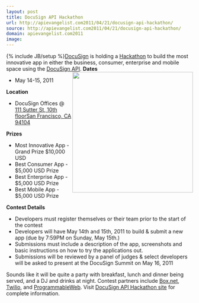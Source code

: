 ```yaml
---
layout: post
title: DocuSign API Hackathon
url: http://apievangelist.com2011/04/21/docusign-api-hackathon/
source: http://apievangelist.com2011/04/21/docusign-api-hackathon/
domain: apievangelist.com2011
image: 
---
```

{% include JB/setup %}<a title="DocuSign" href="http://www.docusign.com/">DocuSign</a> is holding a <a title="Hackathon" href="http://www.docusign.com/hackathon/">Hackathon</a> to build the most innovative app in either the business, consumer, enterprise and mobile space using the <a title="DocuSign API" href="http://www.docusign.com/developers-center/developers-center-overview">DocuSign API</a>.
<strong>Dates</strong><img src="http://kinlane-productions.s3.amazonaws.com/api-evangelist/DocuSign-Logo.jpg"  width="325" align="right" />
<ul>
     <li>May 14-15, 2011
     </li>
</ul><strong>Location</strong>
<ul>
     <li>DocuSign Offices @ <a title="111 Sutter St, 10th floor San Francisco, CA 94104" href="http://maps.google.com/maps?q=111+Sutter+St,+10th+floor+San+Francisco,+CA+94104&amp;um=1&amp;ie=UTF-8&amp;hq=&amp;hnear=111+Sutter+St,+San+Francisco,+CA+94104&amp;gl=us&amp;ei=DHqwTeGELc-ftwfEnIyLDA&amp;sa=X&amp;oi=geocode_result&amp;ct=title&amp;resnum=1&amp;ved=0CBUQ8gEwAA">111 Sutter St, 10th floorSan Francisco, CA 94104</a>
     </li>
</ul><strong>Prizes</strong>
<ul>
     <li>Most Innovative App - Grand Prize $10,000 USD
     </li>
     <li>Best Consumer App - $5,000 USD Prize
     </li>
     <li>Best Enterprise App - $5,000 USD Prize
     </li>
     <li>Best Mobile App - $5,000 USD Prize
     </li>
</ul><strong>Contest Details</strong>
<ul>
     <li>Developers must register themselves or their team prior to the start of the contest
     </li>
     <li>Developers will have May 14th and 15th, 2011 to build &amp; submit a new app (due by 7:59PM on Sunday, May 15th.)
     </li>
     <li>Submissions must include a description of the app, screenshots and basic instructions on how to try the applications out.
     </li>
     <li>Submissions will be reviewed by a panel of judges &amp; select developers will be asked to present at the DocuSign Summit on May 16, 2011
     </li>
</ul>Sounds like it will be quite a party with breakfast, lunch and dinner being served, and a DJ and drinks at night.
Contest partners include <a title="Box.net" href="http://www.box.net">Box.net</a>, <a title="Twilio" href="http://www.twilio.com">Twilio</a>, and <a title="ProgrammableWeb" href="http://www.programmableweb.com">ProgrammableWeb</a>. Visit <a title="DocuSign API Hackathon Site" href="http://www.docusign.com/hackathon/">DocuSign API Hackathon site</a> for complete information.
